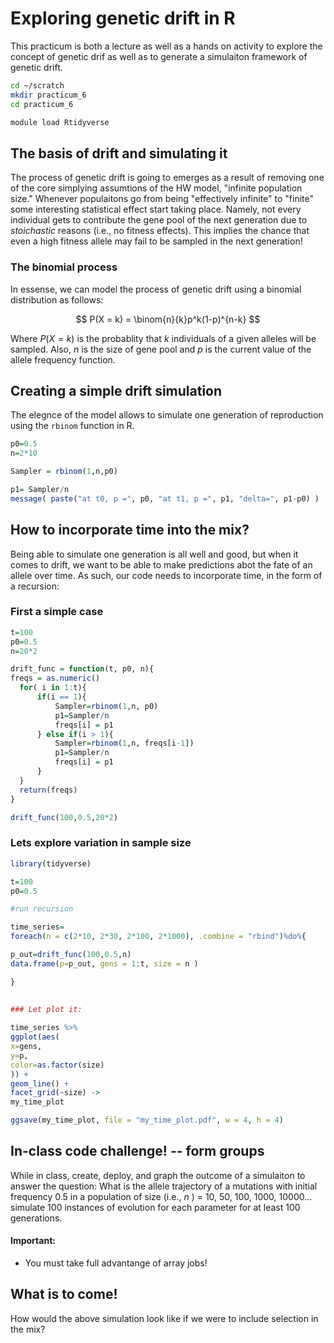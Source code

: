 # Exploring genetic drift in R

This practicum is both a lecture as well as a hands on activity to explore the concept of genetic drif as well as to generate a simulaiton framework of genetic drift.

```bash
cd ~/scratch
mkdir practicum_6
cd practicum_6

module load Rtidyverse
```

## The basis of drift and simulating it

The process of genetic drift is going to emerges as a result of removing one of the core simplying assumtions of the HW model, "infinite population size." Whenever populaitons go from being "effectively infinite" to "finite" some interesting statistical effect start taking place. Namely, not every individual gets to contribute the gene pool of the next generation due to *stoichastic* reasons (i.e., no fitness effects). This implies the chance that even a high fitness allele may fail to be sampled in the next generation!

### The binomial process

In essense, we can model the process of genetic drift using a binomial distribution as follows: 


$$
P(X = k) = \binom{n}{k}p^k(1-p)^{n-k}
$$

Where $P(X = k)$ is the probablity that $k$ individuals of a given alleles will be sampled. Also, $n$ is the size of gene pool and $p$ is the current value of the allele frequency function. 

## Creating a simple drift simulation

The elegnce of the model allows to simulate one generation of reproduction using the `rbinom` function in R.

```r
p0=0.5
n=2*10

Sampler = rbinom(1,n,p0)

p1= Sampler/n
message( paste("at t0, p =", p0, "at t1, p =", p1, "delta=", p1-p0) )
```

## How to incorporate time into the mix?

Being able to simulate one generation is all well and good, but when it comes to drift, we want to be able to make predictions abot the fate of an allele over time. As such, our code needs to incorporate time, in the form of a recursion:

### First a simple case

```r
t=100
p0=0.5
n=20*2

drift_func = function(t, p0, n){
freqs = as.numeric()
  for( i in 1:t){
	  if(i == 1){
		  Sampler=rbinom(1,n, p0)
		  p1=Sampler/n
		  freqs[i] = p1
	  } else if(i > 1){
	  	  Sampler=rbinom(1,n, freqs[i-1])
		  p1=Sampler/n
		  freqs[i] = p1
	  }
  }
  return(freqs)
}

drift_func(100,0.5,20*2)
```

### Lets explore variation in sample size

```R
library(tidyverse)

t=100
p0=0.5

#run recursion

time_series=
foreach(n = c(2*10, 2*30, 2*100, 2*1000), .combine = "rbind")%do%{

p_out=drift_func(100,0.5,n)
data.frame(p=p_out, gens = 1:t, size = n )

}
 

### Let plot it: 
 
time_series %>% 
ggplot(aes(
x=gens,
y=p,
color=as.factor(size)
)) +
geom_line() +
facet_grid(~size) ->
my_time_plot

ggsave(my_time_plot, file = "my_time_plot.pdf", w = 4, h = 4)

```

## In-class code challenge! -- form groups

While in class, create, deploy, and graph the outcome of a simulaiton to answer the question: What is the allele trajectory of a mutations with initial frequency 0.5 in a population of size (i.e., $n$ ) = 10, 50, 100, 1000, 10000... simulate 100 instances of evolution for each parameter for at least 100 generations.

#### Important:

*  You must take full advantange of array jobs!

## What is to come! 

How would the above simulation look like if we were to include selection in the mix? 


